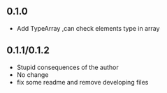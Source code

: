 ## 0.1.0
- Add TypeArray ,can check elements type in array

## 0.1.1/0.1.2
- Stupid consequences of the author
- No change
- fix some readme and remove developing files